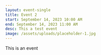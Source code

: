 ```yaml
---
layout: event-single
title: Event 2
start: September 14, 2023 10:00 AM
end: September 14, 2023 11:00 AM
desc: This a test event
image: /assets/uploads/placeholder-1.jpg
---
```

T﻿his is an event